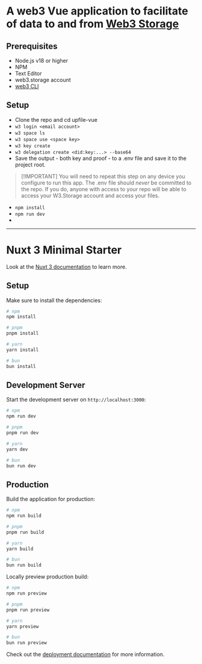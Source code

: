 # A web3 Vue application to facilitate of data to and from [Web3 Storage](https://web3.storage/)

## Prerequisites

* Node.js v18 or higher
* NPM 
* Text Editor
* web3.storage account
* [web3 CLI](https://web3.storage/docs/w3cli/)

## Setup
* Clone the repo and cd upfile-vue
* `w3 login <email account>`
* `w3 space ls`
* `w3 space use <space key>`
* `w3 key create`
* `w3 delegation create <did:key:...> --base64`
*  Save the output - both key and proof - to a .env file and save it to the project root.
> [!IMPORTANT] You will need to repeat this step on any device you configure to run this app.
> The .env file should _never_ be committed to the repo. If you do, anyone with access to your repo will be able to access your W3.Storage account and access your files.
* `npm install`
* `npm run dev`
* 
-------------------------------------------------
# Nuxt 3 Minimal Starter

Look at the [Nuxt 3 documentation](https://nuxt.com/docs/getting-started/introduction) to learn more.

## Setup

Make sure to install the dependencies:

```bash
# npm
npm install

# pnpm
pnpm install

# yarn
yarn install

# bun
bun install
```

## Development Server

Start the development server on `http://localhost:3000`:

```bash
# npm
npm run dev

# pnpm
pnpm run dev

# yarn
yarn dev

# bun
bun run dev
```

## Production

Build the application for production:

```bash
# npm
npm run build

# pnpm
pnpm run build

# yarn
yarn build

# bun
bun run build
```

Locally preview production build:

```bash
# npm
npm run preview

# pnpm
pnpm run preview

# yarn
yarn preview

# bun
bun run preview
```

Check out the [deployment documentation](https://nuxt.com/docs/getting-started/deployment) for more information.
